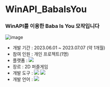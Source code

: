 # WinAPI_BabaIsYou


### WinAPI를 이용한 Baba Is You 모작입니다


![image](https://github.com/ddeoyoung/WinAPI_BabaIsYou/assets/67747071/903f755e-19e4-4852-b7e6-0288e8d26ed5)

- 개발 기간 : 2023.06.01 ~ 2023.07.07 (약 1개월)
- 참여 인원 : 개인 프로젝트(1명)
- 플랫폼 : <img src="https://img.shields.io/badge/Window-0078D4?style=flat-square&logo=windows&logoColor=white"/>
- 장르 : 2D 퍼즐게임
- 개발 도구 : <img src="https://img.shields.io/badge/Visual Studio-5C2D91?style=flat-square&logo=visualstudio&logoColor=white"/> <img src="https://img.shields.io/badge/WinAPI-003399?style=flat-square&logo=windowsxp&logoColor=white"/>
- 개발 언어 : <img src="https://img.shields.io/badge/C++-00599C?style=flat-square&logo=cplusplus&logoColor=white"/>


